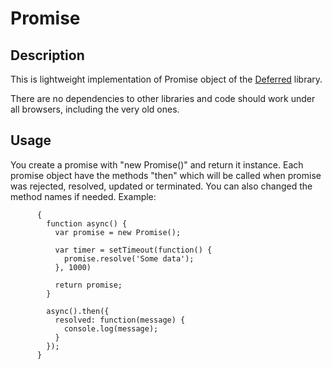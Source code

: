 Promise
=======

## Description

This is lightweight implementation of Promise object of the [Deferred](https://github.com/medikoo/deferred) library.

There are no dependencies to other libraries and code should work under all browsers, including the very old ones.

## Usage

You create a promise with "new Promise()" and return it instance. Each promise object have the methods "then" which will 
be called when promise was rejected, resolved, updated or terminated. You can also changed the method names if needed.
Example:

          { 
            function async() {
              var promise = new Promise();
              
              var timer = setTimeout(function() {
                promise.resolve('Some data');
              }, 1000)
              
              return promise;
            }
            
            async().then({
              resolved: function(message) {
                console.log(message);
              }
            });
          }

